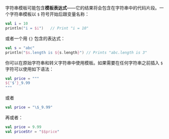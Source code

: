 字符串模板可能包含**模板表达式**——它的结果将会包含在字符串中的代码片段。一个字符串模板以 `$` 符号开始后跟变量名称：

```kotlin
val i = 10
println("i = $i")	// Print "i = 10"
```

或者一个用 `{}` 包含的表达式：

```kotlin
val s = "abc"
println("$s.length is ${s.length}")	// Prints "abc.length is 3"
```

你可以在原始字符串和转义字符串中使用模板。如果需要在任何字符串之前插入 `$`  字符可以使用如下语法：

```kotlin
val price = """
${'$'}_9.99
"""
```

或者

```kotlin
val price = "\$_9.99"
```

再或者：

```kotlin
val price = 9.99
val priceStr = "$$price"
```
